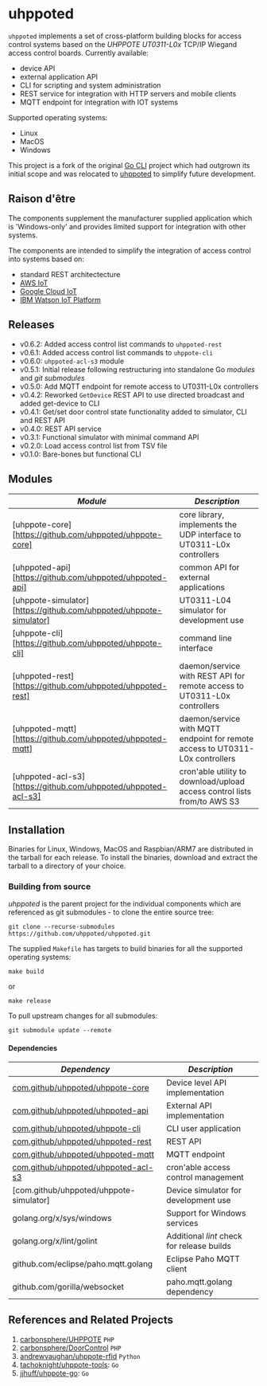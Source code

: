 # uhppoted

`uhppoted` implements a set of cross-platform building blocks for access control systems based on the 
*UHPPOTE UT0311-L0x* TCP/IP Wiegand access control boards. Currently available:

- device API
- external application API
- CLI for scripting and system administration
- REST service for integration with HTTP servers and mobile clients
- MQTT endpoint for integration with IOT systems

Supported operating systems:
- Linux
- MacOS
- Windows

This project is a fork of the original [Go CLI](https://github.com/twystd/uhppote-go) project which had outgrown
its initial scope and was relocated to [uhppoted](https://github.com/uhppoted) to simplify future development.

## Raison d'être

The components supplement the manufacturer supplied application which is 'Windows-only' and provides limited support 
for integration with other systems. 

The components are intended to simplify the integration of access control into systems based on:
- standard REST architectecture
- [AWS IoT](https://aws.amazon.com/iot)
- [Google Cloud IoT](https://cloud.google.com/solutions/iot)
- [IBM Watson IoT Platform](https://internetofthings.ibmcloud.com)

## Releases

- v0.6.2: Added access control list commands to `uhppoted-rest`
- v0.6.1: Added access control list commands to `uhppote-cli`
- v0.6.0: `uhppoted-acl-s3` module
- v0.5.1: Initial release following restructuring into standalone Go *modules* and *git submodules*
- v0.5.0: Add MQTT endpoint for remote access to UT0311-L0x controllers
- v0.4.2: Reworked `GetDevice` REST API to use directed broadcast and added get-device to CLI
- v0.4.1: Get/set door control state functionality added to simulator, CLI and REST API
- v0.4.0: REST API service
- v0.3.1: Functional simulator with minimal command API
- v0.2.0: Load access control list from TSV file
- v0.1.0: Bare-bones but functional CLI

## Modules

| *Module*                                                           | *Description*                                                                 |
| ------------------------------------------------------------------ | ----------------------------------------------------------------------------- |
| [uhppote-core][https://github.com/uhppoted/uhppote-core]           | core library, implements the UDP interface to UT0311-L0x controllers          |
| [uhppoted-api][https://github.com/uhppoted/uhppoted-api]           | common API for external applications                                          |
| [uhppote-simulator][https://github.com/uhppoted/uhppote-simulator] | UT0311-L04 simulator for development use                                      |
| [uhppote-cli][https://github.com/uhppoted/uhppote-cli]             | command line interface                                                        |
| [uhppoted-rest][https://github.com/uhppoted/uhppoted-rest]         | daemon/service with REST API for remote access to UT0311-L0x controllers      |
| [uhppoted-mqtt][https://github.com/uhppoted/uhppoted-mqtt]         | daemon/service with MQTT endpoint for remote access to UT0311-L0x controllers |
| [uhppoted-acl-s3][https://github.com/uhppoted/uhppoted-acl-s3]     | cron'able utility to download/upload access control lists from/to AWS S3      |

## Installation

Binaries for Linux, Windows, MacOS and Raspbian/ARM7 are distributed in the tarball for each release. To install
the binaries, download and extract the tarball to a directory of your choice.

### Building from source

*uhppoted* is the parent project for the individual components which are referenced as git submodules -
to clone the entire source tree:

```
git clone --recurse-submodules https://github.com/uhppoted/uhppoted.git

```

The supplied `Makefile` has targets to build binaries for all the supported operating systems:
```
make build
```
or 
```
make release
```

To pull upstream changes for all submodules:

```
git submodule update --remote
```

#### Dependencies

| *Dependency*                                                                       | *Description*                                          |
| ---------------------------------------------------------------------------------- | ------------------------------------------------------ |
| [com.github/uhppoted/uhppote-core](https://github.com/uhppoted/uhppote-core)       | Device level API implementation                        |
| [com.github/uhppoted/uhppoted-api](https://github.com/uhppoted/uhppoted-api)       | External API implementation                            |
| [com.github/uhppoted/uhppote-cli](https://github.com/uhppoted/uhppote-cli)         | CLI user application                                   |
| [com.github/uhppoted/uhppoted-rest](https://github.com/uhppoted/uhppoted-rest)     | REST API                                               |
| [com.github/uhppoted/uhppoted-mqtt](https://github.com/uhppoted/uhppoted-mqtt)     | MQTT endpoint                                          |
| [com.github/uhppoted/uhppoted-acl-s3](https://github.com/uhppoted/uhppoted-acl-s3) | cron'able access control management                    |
| [com.github/uhppoted/uhppote-simulator]                                            | Device simulator for development use                   |
| golang.org/x/sys/windows                                                           | Support for Windows services                           |
| golang.org/x/lint/golint                                                           | Additional *lint* check for release builds             |
| github.com/eclipse/paho.mqtt.golang                                                | Eclipse Paho MQTT client                               |
| github.com/gorilla/websocket                                                       | paho.mqtt.golang dependency                            |

## References and Related Projects

1. [carbonsphere/UHPPOTE](https://github.com/carbonsphere/UHPPOTE) `PHP`
2. [carbonsphere/DoorControl](https://github.com/carbonsphere/DoorControl) `PHP`
2. [andrewvaughan/uhppote-rfid](https://github.com/andrewvaughan/uhppote-rfid) `Python`
3. [tachoknight/uhppote-tools](https://github.com/tachoknight/uhppote-tools): `Go`
4. [jjhuff/uhppote-go](https://github.com/jjhuff/uhppote-go): `Go`

